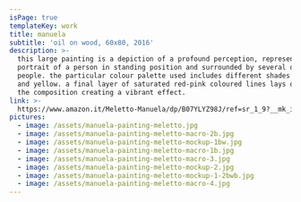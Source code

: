 ```yaml
---
isPage: true
templateKey: work
title: manuela
subtitle: 'oil on wood, 60x80, 2016'
description: >-
  this large painting is a depiction of a profound perception, represented as a
  portrait of a person in standing position and surrounded by several other
  people. the particular colour palette used includes different shades of green
  and yellow. a final layer of saturated red-pink coloured lines lays on top of
  the composition creating a vibrant effect.
link: >-
  https://www.amazon.it/Meletto-Manuela/dp/B07YLYZ98J/ref=sr_1_9?__mk_it_IT=%C3%85M%C3%85%C5%BD%C3%95%C3%91&keywords=meletto+dipinto&qid=1570133868&s=kitchen&sr=1-9
pictures:
  - image: /assets/manuela-painting-meletto.jpg
  - image: /assets/manuela-painting-meletto-macro-2b.jpg
  - image: /assets/manuela-painting-meletto-mockup-1bw.jpg
  - image: /assets/manuela-painting-meletto-macro-1b.jpg
  - image: /assets/manuela-painting-meletto-macro-3.jpg
  - image: /assets/manuela-painting-meletto-mockup-2.jpg
  - image: /assets/manuela-painting-meletto-mockup-1-2bwb.jpg
  - image: /assets/manuela-painting-meletto-macro-4.jpg
---
```


